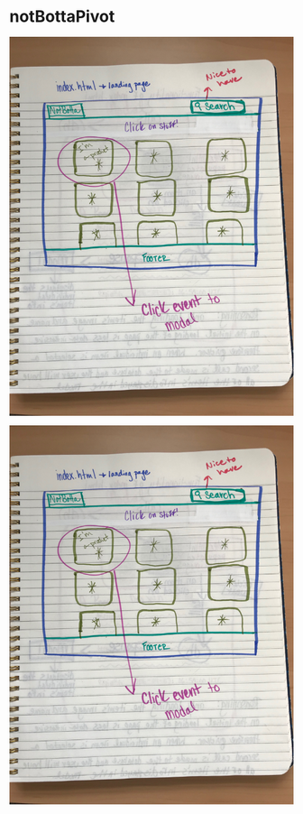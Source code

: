 # notBottaPivot

![Landing page overview](assets/images/index.jpeg)

![Modal overview](https://github.com/katieburrows/notBottaPivot/blob/master/assets/images/index.jpeg)

